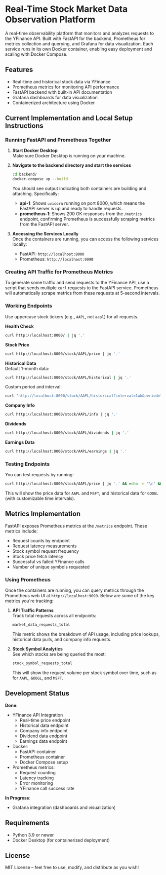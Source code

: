 # Real-Time Stock Market Data Observation Platform

A real-time observability platform that monitors and analyzes requests to the YFinance API. Built with FastAPI for the backend, Prometheus for metrics collection and querying, and Grafana for data visualization. Each service runs in its own Docker container, enabling easy deployment and scaling with Docker Compose.

## Features
- Real-time and historical stock data via YFinance
- Prometheus metrics for monitoring API performance
- FastAPI backend with built-in API documentation
- Grafana dashboards for data visualization
- Containerized architecture using Docker

## Current Implementation and Local Setup Instructions

### Running FastAPI and Prometheus Together

1. **Start Docker Desktop**  
   Make sure Docker Desktop is running on your machine.

2. **Navigate to the backend directory and start the services**  
   ```bash
   cd backend/
   docker-compose up --build
   ```

   You should see output indicating both containers are building and attaching. Specifically:
   - **api-1**: Shows `uvicorn` running on port 8000, which means the FastAPI server is up and ready to handle requests.
   - **prometheus-1**: Shows 200 OK responses from the `/metrics` endpoint, confirming Prometheus is successfully scraping metrics from the FastAPI server.

3. **Accessing the Services Locally**  
   Once the containers are running, you can access the following services locally:
   - FastAPI: `http://localhost:8000`
   - Prometheus: `http://localhost:9090`

### Creating API Traffic for Prometheus Metrics

To generate some traffic and send requests to the YFinance API, use a script that sends multiple `curl` requests to the FastAPI service. Prometheus will automatically scrape metrics from these requests at 5-second intervals.

### Working Endpoints

Use uppercase stock tickers (e.g., `AAPL`, not `aapl`) for all requests.

**Health Check**
```bash
curl http://localhost:8000/ | jq '.'
```

**Stock Price**
```bash
curl http://localhost:8000/stock/AAPL/price | jq '.'
```

**Historical Data**  
Default 1-month data:
```bash
curl http://localhost:8000/stock/AAPL/historical | jq '.'
```

Custom period and interval:
```bash
curl "http://localhost:8000/stock/AAPL/historical?interval=1wk&period=1y" | jq '.'
```

**Company Info**
```bash
curl http://localhost:8000/stock/AAPL/info | jq '.'
```

**Dividends**
```bash
curl http://localhost:8000/stock/AAPL/dividends | jq '.'
```

**Earnings Data**
```bash
curl http://localhost:8000/stock/AAPL/earnings | jq '.'
```

### Testing Endpoints

You can test requests by running:
```bash
curl http://localhost:8000/stock/AAPL/price | jq '.' && echo -e "\n" && curl http://localhost:8000/stock/MSFT/price | jq '.' && echo -e "\n" && curl http://localhost:8000/stock/GOOGL/historical | jq '.'
```

This will show the price data for `AAPL` and `MSFT`, and historical data for `GOOGL` (with customizable time intervals).

## Metrics Implementation

FastAPI exposes Prometheus metrics at the `/metrics` endpoint. These metrics include:
- Request counts by endpoint
- Request latency measurements
- Stock symbol request frequency
- Stock price fetch latency
- Successful vs failed YFinance calls
- Number of unique symbols requested

### Using Prometheus

Once the containers are running, you can query metrics through the Prometheus web UI at `http://localhost:9090`. Below are some of the key metrics you're tracking:

1. **API Traffic Patterns**  
   Track total requests across all endpoints:
   ```bash
   market_data_requests_total
   ```

   This metric shows the breakdown of API usage, including price lookups, historical data pulls, and company info requests.

2. **Stock Symbol Analytics**  
   See which stocks are being queried the most:
   ```bash
   stock_symbol_requests_total
   ```

   This will show the request volume per stock symbol over time, such as for `AAPL`, `GOOGL`, and `MSFT`.

## Development Status

**Done**:
- YFinance API Integration
  - Real-time price endpoint
  - Historical data endpoint
  - Company info endpoint
  - Dividend data endpoint
  - Earnings data endpoint
- Docker:
  - FastAPI container
  - Prometheus container
  - Docker Compose setup
- Prometheus metrics:
  - Request counting
  - Latency tracking
  - Error monitoring
  - YFinance call success rate

**In Progress**:
- Grafana integration (dashboards and visualization)

## Requirements
- Python 3.9 or newer
- Docker Desktop (for containerized deployment)

## License
MIT License – feel free to use, modify, and distribute as you wish!

